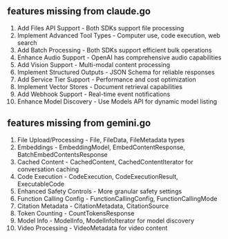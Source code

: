 ## features missing from claude.go
1. Add Files API Support - Both SDKs support file processing
2. Implement Advanced Tool Types - Computer use, code execution, web search
3. Add Batch Processing - Both SDKs support efficient bulk operations
4. Enhance Audio Support - OpenAI has comprehensive audio capabilities
5. Add Vision Support - Multi-modal content processing
6. Implement Structured Outputs - JSON Schema for reliable responses
7. Add Service Tier Support - Performance and cost optimization
8. Implement Vector Stores - Document retrieval capabilities
9. Add Webhook Support - Real-time event notifications
10. Enhance Model Discovery - Use Models API for dynamic model listing

## features missing from gemini.go

1. File Upload/Processing - File, FileData, FileMetadata types
2. Embeddings - EmbeddingModel, EmbedContentResponse, BatchEmbedContentsResponse
3. Cached Content - CachedContent, CachedContentIterator for conversation caching
4. Code Execution - CodeExecution, CodeExecutionResult, ExecutableCode
5. Enhanced Safety Controls - More granular safety settings
6. Function Calling Config - FunctionCallingConfig, FunctionCallingMode
7. Citation Metadata - CitationMetadata, CitationSource
8. Token Counting - CountTokensResponse
9. Model Info - ModelInfo, ModelInfoIterator for model discovery
10. Video Processing - VideoMetadata for video content